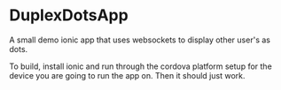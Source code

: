 # DuplexDotsApp
A small demo ionic app that uses websockets to display other user's as dots.

To build, install ionic and run through the cordova platform setup for the device you are going to run the app on. Then it should just work.
